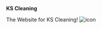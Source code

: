 **KS Cleaning**



The Website for KS Cleaning!
![icon](https://github.com/user-attachments/assets/6c218410-619f-40ae-bcaf-38f50632f8b8)


